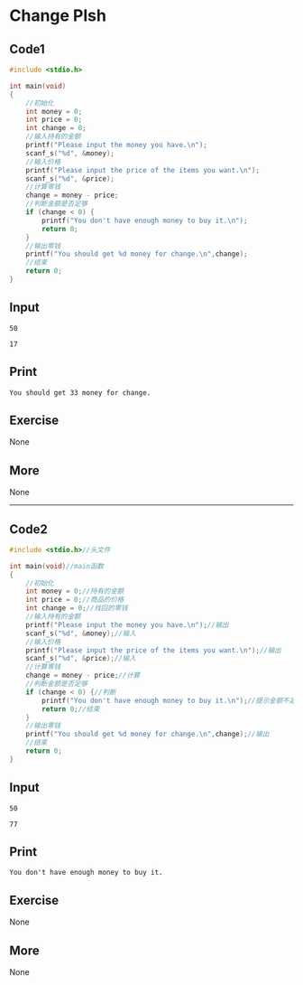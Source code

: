 # Change Plsh

## Code1

```C
#include <stdio.h>

int main(void)
{
	//初始化
	int money = 0;
	int price = 0;
	int change = 0;
	//输入持有的金额
	printf("Please input the money you have.\n");
	scanf_s("%d", &money);
	//输入价格
	printf("Please input the price of the items you want.\n");
	scanf_s("%d", &price);
	//计算零钱
	change = money - price;
	//判断金额是否足够
	if (change < 0) {
		printf("You don't have enough money to buy it.\n");
		return 0;
	}
	//输出零钱
	printf("You should get %d money for change.\n",change);
	//结束
	return 0;
}
```

## Input

`50`

`17`

## Print

`You should get 33 money for change.`

## Exercise

None

## More

None

***


## Code2

```C
#include <stdio.h>//头文件

int main(void)//main函数
{
	//初始化
	int money = 0;//持有的金额
	int price = 0;//商品的价格
	int change = 0;//找回的零钱
	//输入持有的金额
	printf("Please input the money you have.\n");//输出
	scanf_s("%d", &money);//输入
	//输入价格
	printf("Please input the price of the items you want.\n");//输出
	scanf_s("%d", &price);//输入
	//计算零钱
	change = money - price;//计算
	//判断金额是否足够
	if (change < 0) {//判断
		printf("You don't have enough money to buy it.\n");//提示金额不足
		return 0;//结束
	}
	//输出零钱
	printf("You should get %d money for change.\n",change);//输出
	//结束
	return 0;
}
```

## Input

`50`

`77`

## Print

`You don't have enough money to buy it.`

## Exercise

None

## More

None
